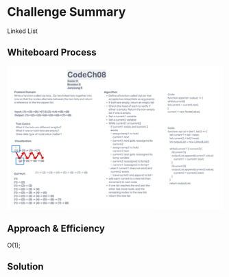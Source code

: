 # Challenge Summary
Linked List

## Whiteboard Process
![UML](./CodeCH08.png)

## Approach & Efficiency
O(1);

## Solution
<!-- Show how to run your code, and examples of it in action -->

